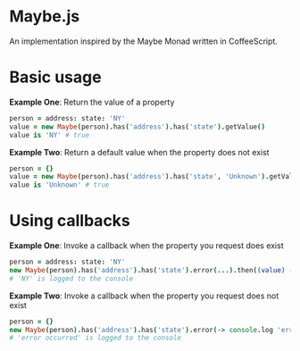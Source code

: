 # Maybe.js

An implementation inspired by the Maybe Monad written in CoffeeScript.

# Basic usage

**Example One**: Return the value of a property
```coffee
person = address: state: 'NY'
value = new Maybe(person).has('address').has('state').getValue()
value is 'NY' # true
```

**Example Two**: Return a default value when the property does not exist
```coffee
person = {}
value = new Maybe(person).has('address').has('state', 'Unknown').getValue()
value is 'Unknown' # true
```

# Using callbacks

**Example One**: Invoke a callback when the property you request does exist
```coffee
person = address: state: 'NY'
new Maybe(person).has('address').has('state').error(...).then((value) -> console.log value)
# 'NY' is logged to the console
```

**Example Two**: Invoke a callback when the property you request does not exist
```coffee
person = {}
new Maybe(person).has('address').has('state').error(-> console.log 'error occurred').then(...)
# 'error occurred' is logged to the console
```